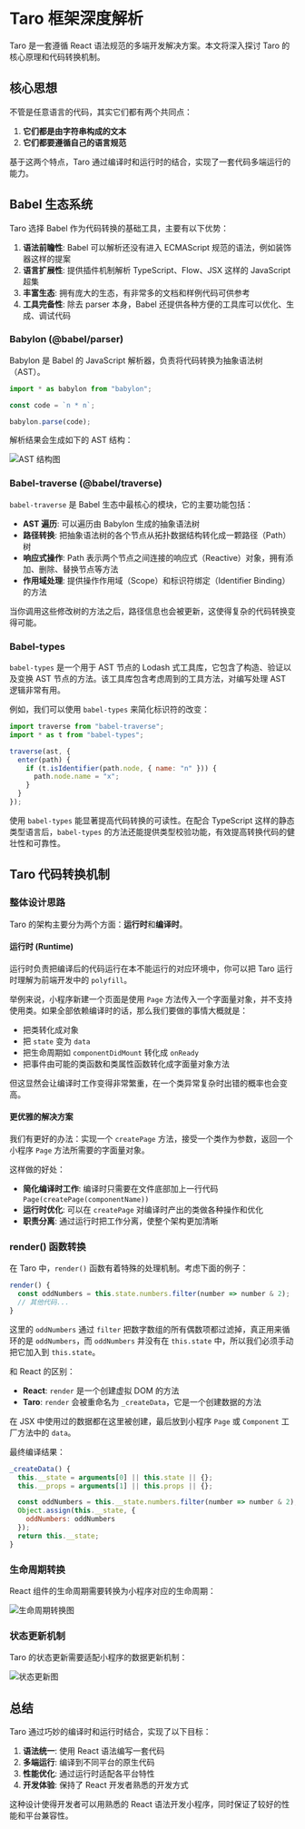 # Taro 框架深度解析

Taro 是一套遵循 React 语法规范的多端开发解决方案。本文将深入探讨 Taro 的核心原理和代码转换机制。

## 核心思想

不管是任意语言的代码，其实它们都有两个共同点：

1. **它们都是由字符串构成的文本**
2. **它们都要遵循自己的语言规范**

基于这两个特点，Taro 通过编译时和运行时的结合，实现了一套代码多端运行的能力。

## Babel 生态系统

Taro 选择 Babel 作为代码转换的基础工具，主要有以下优势：

1. **语法前瞻性**: Babel 可以解析还没有进入 ECMAScript 规范的语法，例如装饰器这样的提案
2. **语言扩展性**: 提供插件机制解析 TypeScript、Flow、JSX 这样的 JavaScript 超集
3. **丰富生态**: 拥有庞大的生态，有非常多的文档和样例代码可供参考
4. **工具完备性**: 除去 parser 本身，Babel 还提供各种方便的工具库可以优化、生成、调试代码

### Babylon (@babel/parser)

Babylon 是 Babel 的 JavaScript 解析器，负责将代码转换为抽象语法树（AST）。

```javascript
import * as babylon from "babylon";

const code = `n * n`;

babylon.parse(code);
```

解析结果会生成如下的 AST 结构：

![AST 结构图](https://cdn.nlark.com/yuque/0/2020/png/544808/1600046669718-0f3a5112-4ae0-483f-bbee-613558bb908c.png)

### Babel-traverse (@babel/traverse)

`babel-traverse` 是 Babel 生态中最核心的模块，它的主要功能包括：

- **AST 遍历**: 可以遍历由 Babylon 生成的抽象语法树
- **路径转换**: 把抽象语法树的各个节点从拓扑数据结构转化成一颗路径（Path）树
- **响应式操作**: Path 表示两个节点之间连接的响应式（Reactive）对象，拥有添加、删除、替换节点等方法
- **作用域处理**: 提供操作作用域（Scope）和标识符绑定（Identifier Binding）的方法

当你调用这些修改树的方法之后，路径信息也会被更新，这使得复杂的代码转换变得可能。

### Babel-types

`babel-types` 是一个用于 AST 节点的 Lodash 式工具库，它包含了构造、验证以及变换 AST 节点的方法。该工具库包含考虑周到的工具方法，对编写处理 AST 逻辑非常有用。

例如，我们可以使用 `babel-types` 来简化标识符的改变：

```javascript
import traverse from "babel-traverse";
import * as t from "babel-types";

traverse(ast, {
  enter(path) {
    if (t.isIdentifier(path.node, { name: "n" })) {
      path.node.name = "x";
    }
  }
});
```

使用 `babel-types` 能显著提高代码转换的可读性。在配合 TypeScript 这样的静态类型语言后，`babel-types` 的方法还能提供类型校验功能，有效提高转换代码的健壮性和可靠性。

## Taro 代码转换机制

### 整体设计思路

Taro 的架构主要分为两个方面：**运行时**和**编译时**。

#### 运行时 (Runtime)

运行时负责把编译后的代码运行在本不能运行的对应环境中，你可以把 Taro 运行时理解为前端开发中的 `polyfill`。

举例来说，小程序新建一个页面是使用 `Page` 方法传入一个字面量对象，并不支持使用类。如果全部依赖编译时的话，那么我们要做的事情大概就是：

- 把类转化成对象
- 把 `state` 变为 `data`
- 把生命周期如 `componentDidMount` 转化成 `onReady`
- 把事件由可能的类函数和类属性函数转化成字面量对象方法

但这显然会让编译时工作变得非常繁重，在一个类异常复杂时出错的概率也会变高。

#### 更优雅的解决方案

我们有更好的办法：实现一个 `createPage` 方法，接受一个类作为参数，返回一个小程序 `Page` 方法所需要的字面量对象。

这样做的好处：
- **简化编译时工作**: 编译时只需要在文件底部加上一行代码 `Page(createPage(componentName))`
- **运行时优化**: 可以在 `createPage` 对编译时产出的类做各种操作和优化
- **职责分离**: 通过运行时把工作分离，使整个架构更加清晰

### render() 函数转换

在 Taro 中，`render()` 函数有着特殊的处理机制。考虑下面的例子：

```javascript
render() {
  const oddNumbers = this.state.numbers.filter(number => number & 2);
  // 其他代码...
}
```

这里的 `oddNumbers` 通过 `filter` 把数字数组的所有偶数项都过滤掉，真正用来循环的是 `oddNumbers`，而 `oddNumbers` 并没有在 `this.state` 中，所以我们必须手动把它加入到 `this.state`。

和 React 的区别：
- **React**: `render` 是一个创建虚拟 DOM 的方法
- **Taro**: `render` 会被重命名为 `_createData`，它是一个创建数据的方法

在 JSX 中使用过的数据都在这里被创建，最后放到小程序 `Page` 或 `Component` 工厂方法中的 `data`。

最终编译结果：

```javascript
_createData() {
  this.__state = arguments[0] || this.state || {};
  this.__props = arguments[1] || this.props || {};

  const oddNumbers = this.__state.numbers.filter(number => number & 2);
  Object.assign(this.__state, {
    oddNumbers: oddNumbers
  });
  return this.__state;
}
```

### 生命周期转换

React 组件的生命周期需要转换为小程序对应的生命周期：

![生命周期转换图](https://cdn.nlark.com/yuque/0/2020/png/544808/1600048283636-967ecc1c-7555-4b01-8701-eaa8534134b8.png)

### 状态更新机制

Taro 的状态更新需要适配小程序的数据更新机制：

![状态更新图](https://cdn.nlark.com/yuque/0/2020/png/544808/1600048306438-a6403e5c-3aa7-4339-8cbe-646e82e1afad.png)

## 总结

Taro 通过巧妙的编译时和运行时结合，实现了以下目标：

1. **语法统一**: 使用 React 语法编写一套代码
2. **多端运行**: 编译到不同平台的原生代码
3. **性能优化**: 通过运行时适配各平台特性
4. **开发体验**: 保持了 React 开发者熟悉的开发方式

这种设计使得开发者可以用熟悉的 React 语法开发小程序，同时保证了较好的性能和平台兼容性。


